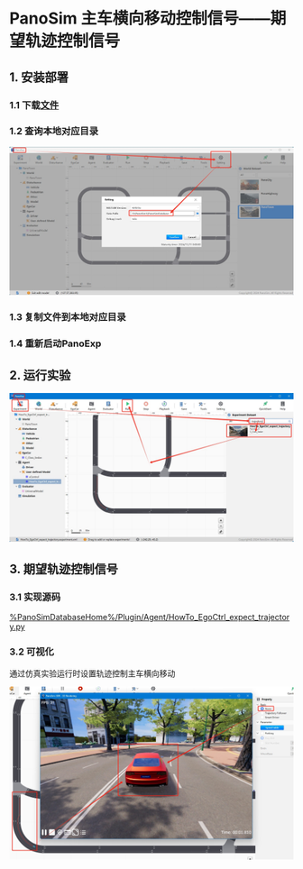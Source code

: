 # PanoSim 主车横向移动控制信号——期望轨迹控制信号

## 1. 安装部署

### 1.1 下载[文件](./PanoSimDatabase)

### 1.2 查询本地对应目录
![image](../../Bus/ego/docs/images/folder.jpg)

### 1.3 复制文件到本地对应目录

### 1.4 重新启动PanoExp

## 2. 运行实验
![image](docs/images/open.jpg)

## 3. 期望轨迹控制信号

### 3.1 实现源码
[%PanoSimDatabaseHome%/Plugin/Agent/HowTo_EgoCtrl_expect_trajectory.py](PanoSimDatabase/Plugin/Agent/HowTo_EgoCtrl_expect_trajectory.py)

### 3.2 可视化
通过仿真实验运行时设置轨迹控制主车横向移动

![image](docs/images/visualization.jpg)
